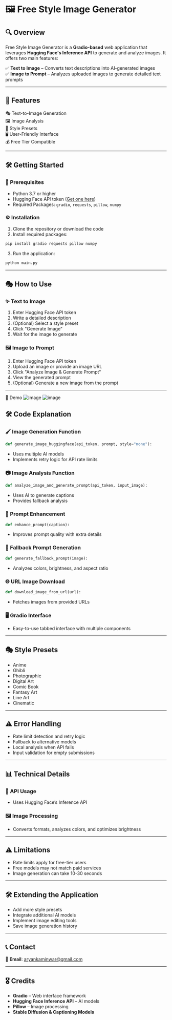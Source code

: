 

# 🖼️ Free Style Image Generator  

## 🔍 Overview  
Free Style Image Generator is a **Gradio-based** web application that leverages **Hugging Face's Inference API** to generate and analyze images. It offers two main features:  

✅ **Text to Image** – Converts text descriptions into AI-generated images  
✅ **Image to Prompt** – Analyzes uploaded images to generate detailed text prompts  

---

## 🚀 Features  
🎭 Text-to-Image Generation  
🖼 Image Analysis  
🎨 Style Presets  
🖥 User-Friendly Interface  
💰 Free Tier Compatible  

---

## 🛠 Getting Started  

### 📌 Prerequisites  
- Python 3.7 or higher  
- Hugging Face API token ([Get one here](https://huggingface.co/settings/tokens))  
- Required Packages: `gradio`, `requests`, `pillow`, `numpy`  

### ⚙️ Installation  
1. Clone the repository or download the code  
2. Install required packages:  
```bash
pip install gradio requests pillow numpy
```  
3. Run the application:  
```bash
python main.py
```  

---

## 🎭 How to Use  

### ✨ Text to Image  
1. Enter Hugging Face API token  
2. Write a detailed description  
3. (Optional) Select a style preset  
4. Click "Generate Image"  
5. Wait for the image to generate  

### 🖼 Image to Prompt  
1. Enter Hugging Face API token  
2. Upload an image or provide an image URL  
3. Click "Analyze Image & Generate Prompt"  
4. View the generated prompt  
5. (Optional) Generate a new image from the prompt  

---
📝 Demo
![image](https://github.com/user-attachments/assets/64e083a1-ae23-4227-b499-81e3cef65b29)
![image](https://github.com/user-attachments/assets/daaefbd8-7c14-4b17-ab3d-c71c8c1bb516)



## 🛠 Code Explanation  

### 🖌 Image Generation Function  
```python
def generate_image_huggingface(api_token, prompt, style="none"):
```  
- Uses multiple AI models  
- Implements retry logic for API rate limits  

### 📷 Image Analysis Function  
```python
def analyze_image_and_generate_prompt(api_token, input_image):
```  
- Uses AI to generate captions  
- Provides fallback analysis  

### 📝 Prompt Enhancement  
```python
def enhance_prompt(caption):
```  
- Improves prompt quality with extra details  

### 🔄 Fallback Prompt Generation  
```python
def generate_fallback_prompt(image):
```  
- Analyzes colors, brightness, and aspect ratio  

### 🌐 URL Image Download  
```python
def download_image_from_url(url):
```  
- Fetches images from provided URLs  

### 🖥 Gradio Interface  
- Easy-to-use tabbed interface with multiple components  

---

## 🎭 Style Presets  
- Anime  
- Ghibli  
- Photographic  
- Digital Art  
- Comic Book  
- Fantasy Art  
- Line Art  
- Cinematic  

---

## ⚠️ Error Handling  
- Rate limit detection and retry logic  
- Fallback to alternative models  
- Local analysis when API fails  
- Input validation for empty submissions  

---

## 📊 Technical Details  

### 🔗 API Usage  
- Uses Hugging Face’s Inference API  

### 🖼 Image Processing  
- Converts formats, analyzes colors, and optimizes brightness  

---

## ⚠️ Limitations  
- Rate limits apply for free-tier users  
- Free models may not match paid services  
- Image generation can take 10-30 seconds  

---

## 🛠 Extending the Application  
- Add more style presets  
- Integrate additional AI models  
- Implement image editing tools  
- Save image generation history  

---

## 📞 Contact  
📧 **Email**: aryankaminwar@gmail.com 


---

## 🎖 Credits  
- **Gradio** – Web interface framework  
- **Hugging Face Inference API** – AI models  
- **Pillow** – Image processing  
- **Stable Diffusion & Captioning Models**  
